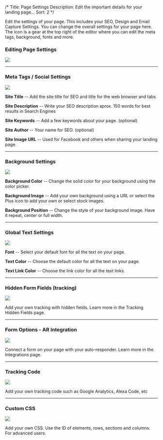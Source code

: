 /* 
Title: Page Settings
Description: Edit the important details for your landing page... 
Sort: 2
*/ 

Edit the settings of your page. This includes your SEO, Design and Email Capture Settings. You can change the overall settings for your page here. The icon is a gear at the top right of the editor where you can edit the meta tags, background, fonts and more.

### **Editing Page Settings**

![](http://cl.ly/image/1P1x0Z3e3j0E/Screen%20Shot%202014-08-14%20at%205.52.29%20PM.png)

-----

### **Meta Tags / Social Settings**

![](http://cl.ly/image/2x0U283i3m3T/Screen%20Shot%202014-08-14%20at%206.18.22%20PM.png)

**Site Title** -- Add the site title for SEO and title for the web browser and tabs

**Site Description** -- Write your SEO description aprox. 150 words for best results in Search Engines

**Site Keywords** -- Add a few keywords about your page. (optional)

**Site Author** -- Your name for SEO. (optional)

**Site Image URL** -- Used for Facebook and others when sharing your landing page.

-----

### **Background Settings**

![](http://cl.ly/image/0T3R1i0g1I2c/Screen%20Shot%202014-08-14%20at%206.22.04%20PM.png)

**Background Color** -- Change the solid color for your background using the color picker.

**Background Image** -- Add your own background using a URL or select the Plus icon to add your own or select stock images.

**Background Position** -- Change the style of your background image. Have it repeat, center or full width.

-----

### **Global Text Settings**

![](http://cl.ly/image/0q0d2d3H3i44/Screen%20Shot%202014-08-14%20at%206.25.44%20PM.png)

**Font** -- Select your default font for all the text on your page. 

**Text Color** -- Choose the default color for all the text on your page.

**Text Link Color** -- Choose the link color for all the text links.

-----

### **Hidden Form Fields (tracking)**

![](http://cl.ly/image/1d2B330x1l0k/Screen%20Shot%202014-08-14%20at%206.28.21%20PM.png)

Add your own tracking with hidden fields. Learn more in the Tracking Hidden Fields page.

----

### **Form Options - AR Integration**

![](http://cl.ly/image/0F3t112u3r1V/Screen%20Shot%202014-08-14%20at%206.29.55%20PM.png)

Connect a form on your page with your auto-responder. Learn more in the Integrations page.

----

### **Tracking Code**

![](http://cl.ly/image/2A41030e300x/Screen%20Shot%202014-08-14%20at%206.31.21%20PM.png)

Add your own tracking code such as Google Analytics, Alexa Code, etc

----

### **Custom CSS**

![](http://cl.ly/image/172R0h1e1o46/Screen%20Shot%202014-08-14%20at%206.32.15%20PM.png)

Add your own CSS. Use the ID of elements, rows, sections and columns. For advanced users.